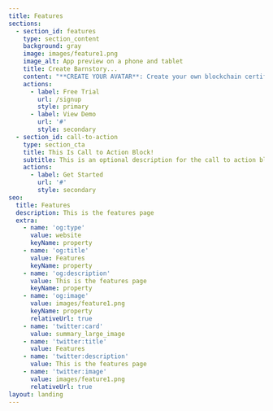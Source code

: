 ```yaml
---
title: Features
sections:
  - section_id: features
    type: section_content
    background: gray
    image: images/feature1.png
    image_alt: App preview on a phone and tablet
    title: Create Barnstory...
    content: "**CREATE YOUR AVATAR**: Create your own blockchain certified NFT barn avatar. Our avatars are designed to evaporate inherent prejudice tethered to the physical form.\_\n\n**RESERVE A BARN**: Hold lectures, seminars, debates, celebrations in your BRN. Bring the best minds of our generation today to lay the philosophical groundwork of tomorrow.\_\n\n**DEEP LEARNING**:\_ Audition your ideas with our deep learning software to watch ideas play out in simulated BRN society.\_\n\n**FARM:** Our unique social \"mining\" process where users will earn BRN through active community involvement. \n\n\\*\\*YOU ARE THE MYTH: \\*\\*your characters will have their own adventures in the Thumpaverse. Write your story. Be the bridge between past and present myths. Choose your own Space Barn adventure.\_\n"
    actions:
      - label: Free Trial
        url: /signup
        style: primary
      - label: View Demo
        url: '#'
        style: secondary
  - section_id: call-to-action
    type: section_cta
    title: This Is Call to Action Block!
    subtitle: This is an optional description for the call to action block.
    actions:
      - label: Get Started
        url: '#'
        style: secondary
seo:
  title: Features
  description: This is the features page
  extra:
    - name: 'og:type'
      value: website
      keyName: property
    - name: 'og:title'
      value: Features
      keyName: property
    - name: 'og:description'
      value: This is the features page
      keyName: property
    - name: 'og:image'
      value: images/feature1.png
      keyName: property
      relativeUrl: true
    - name: 'twitter:card'
      value: summary_large_image
    - name: 'twitter:title'
      value: Features
    - name: 'twitter:description'
      value: This is the features page
    - name: 'twitter:image'
      value: images/feature1.png
      relativeUrl: true
layout: landing
---
```

